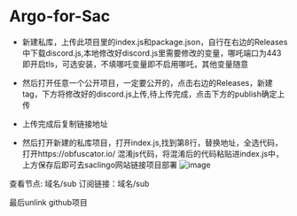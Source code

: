 # Argo-for-Sac

* 新建私库，上传此项目里的index.js和package.json，自行在右边的Releases中下载discord.js,本地修改好discord.js里需要修改的变量，哪吒端口为443即开启tls，可选安装，不填哪吒变量即不启用哪吒，其他变量随意

* 然后打开任意一个公开项目，一定要公开的，点击右边的Releases，新建tag，下方将修改好的discord.js上传,待上传完成，点击下方的publish确定上传

* 上传完成后复制链接地址 


* 然后打开新建的私库项目，打开index.js,找到第8行，替换地址，全选代码，打开https://obfuscator.io/ 混淆js代码，将混淆后的代码粘贴进index.js中，上方保存后即可去saclingo网站链接项目部署
![image](https://github.com/eoovve/Argo-for-Saclingo/assets/142894633/4274574c-e1ce-4383-b1a9-7364e19122bb)


查看节点: 域名/sub
订阅链接：域名/sub 

最后unlink github项目


